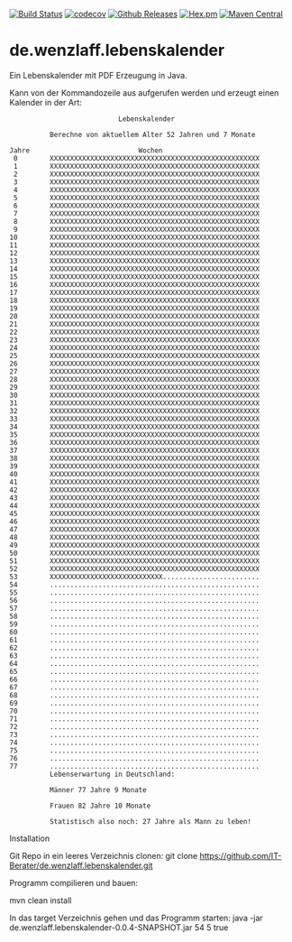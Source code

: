 [![Build Status](https://travis-ci.org/IT-Berater/de.wenzlaff.lebenskalender.svg?branch=master)](https://travis-ci.org/IT-Berater/de.wenzlaff.lebenskalender) 
[![codecov](https://codecov.io/gh/IT-Berater/de.wenzlaff.lebenskalender/branch/master/graph/badge.svg)](https://codecov.io/gh/IT-Berater/de.wenzlaff.lebenskalender) 
[![Github Releases](https://img.shields.io/github/downloads/atom/atom/latest/total.svg)](https://github.com/IT-Berater/de.wenzlaff.lebenskalender)
[![Hex.pm](https://img.shields.io/hexpm/l/plug.svg)](https://github.com/IT-Berater/de.wenzlaff.lebenskalender)
[![Maven Central](https://maven-badges.herokuapp.com/maven-central/de.wenzlaff.lebenskalender/de.wenzlaff.lebenskalender/badge.svg)](https://maven-badges.herokuapp.com/maven-central/de.wenzlaff.lebenskalender/de.wenzlaff.lebenskalender)


# de.wenzlaff.lebenskalender
Ein Lebenskalender mit PDF Erzeugung in Java.

Kann von der Kommandozeile aus aufgerufen werden und erzeugt einen Kalender in der Art:

```
                           Lebenskalender

          Berechne von aktuellem Alter 52 Jahren und 7 Monate

Jahre                           Wochen
 0        XXXXXXXXXXXXXXXXXXXXXXXXXXXXXXXXXXXXXXXXXXXXXXXXXXXX
 1        XXXXXXXXXXXXXXXXXXXXXXXXXXXXXXXXXXXXXXXXXXXXXXXXXXXX
 2        XXXXXXXXXXXXXXXXXXXXXXXXXXXXXXXXXXXXXXXXXXXXXXXXXXXX
 3        XXXXXXXXXXXXXXXXXXXXXXXXXXXXXXXXXXXXXXXXXXXXXXXXXXXX
 4        XXXXXXXXXXXXXXXXXXXXXXXXXXXXXXXXXXXXXXXXXXXXXXXXXXXX
 5        XXXXXXXXXXXXXXXXXXXXXXXXXXXXXXXXXXXXXXXXXXXXXXXXXXXX
 6        XXXXXXXXXXXXXXXXXXXXXXXXXXXXXXXXXXXXXXXXXXXXXXXXXXXX
 7        XXXXXXXXXXXXXXXXXXXXXXXXXXXXXXXXXXXXXXXXXXXXXXXXXXXX
 8        XXXXXXXXXXXXXXXXXXXXXXXXXXXXXXXXXXXXXXXXXXXXXXXXXXXX
 9        XXXXXXXXXXXXXXXXXXXXXXXXXXXXXXXXXXXXXXXXXXXXXXXXXXXX
10        XXXXXXXXXXXXXXXXXXXXXXXXXXXXXXXXXXXXXXXXXXXXXXXXXXXX
11        XXXXXXXXXXXXXXXXXXXXXXXXXXXXXXXXXXXXXXXXXXXXXXXXXXXX
12        XXXXXXXXXXXXXXXXXXXXXXXXXXXXXXXXXXXXXXXXXXXXXXXXXXXX
13        XXXXXXXXXXXXXXXXXXXXXXXXXXXXXXXXXXXXXXXXXXXXXXXXXXXX
14        XXXXXXXXXXXXXXXXXXXXXXXXXXXXXXXXXXXXXXXXXXXXXXXXXXXX
15        XXXXXXXXXXXXXXXXXXXXXXXXXXXXXXXXXXXXXXXXXXXXXXXXXXXX
16        XXXXXXXXXXXXXXXXXXXXXXXXXXXXXXXXXXXXXXXXXXXXXXXXXXXX
17        XXXXXXXXXXXXXXXXXXXXXXXXXXXXXXXXXXXXXXXXXXXXXXXXXXXX
18        XXXXXXXXXXXXXXXXXXXXXXXXXXXXXXXXXXXXXXXXXXXXXXXXXXXX
19        XXXXXXXXXXXXXXXXXXXXXXXXXXXXXXXXXXXXXXXXXXXXXXXXXXXX
20        XXXXXXXXXXXXXXXXXXXXXXXXXXXXXXXXXXXXXXXXXXXXXXXXXXXX
21        XXXXXXXXXXXXXXXXXXXXXXXXXXXXXXXXXXXXXXXXXXXXXXXXXXXX
22        XXXXXXXXXXXXXXXXXXXXXXXXXXXXXXXXXXXXXXXXXXXXXXXXXXXX
23        XXXXXXXXXXXXXXXXXXXXXXXXXXXXXXXXXXXXXXXXXXXXXXXXXXXX
24        XXXXXXXXXXXXXXXXXXXXXXXXXXXXXXXXXXXXXXXXXXXXXXXXXXXX
25        XXXXXXXXXXXXXXXXXXXXXXXXXXXXXXXXXXXXXXXXXXXXXXXXXXXX
26        XXXXXXXXXXXXXXXXXXXXXXXXXXXXXXXXXXXXXXXXXXXXXXXXXXXX
27        XXXXXXXXXXXXXXXXXXXXXXXXXXXXXXXXXXXXXXXXXXXXXXXXXXXX
28        XXXXXXXXXXXXXXXXXXXXXXXXXXXXXXXXXXXXXXXXXXXXXXXXXXXX
29        XXXXXXXXXXXXXXXXXXXXXXXXXXXXXXXXXXXXXXXXXXXXXXXXXXXX
30        XXXXXXXXXXXXXXXXXXXXXXXXXXXXXXXXXXXXXXXXXXXXXXXXXXXX
31        XXXXXXXXXXXXXXXXXXXXXXXXXXXXXXXXXXXXXXXXXXXXXXXXXXXX
32        XXXXXXXXXXXXXXXXXXXXXXXXXXXXXXXXXXXXXXXXXXXXXXXXXXXX
33        XXXXXXXXXXXXXXXXXXXXXXXXXXXXXXXXXXXXXXXXXXXXXXXXXXXX
34        XXXXXXXXXXXXXXXXXXXXXXXXXXXXXXXXXXXXXXXXXXXXXXXXXXXX
35        XXXXXXXXXXXXXXXXXXXXXXXXXXXXXXXXXXXXXXXXXXXXXXXXXXXX
36        XXXXXXXXXXXXXXXXXXXXXXXXXXXXXXXXXXXXXXXXXXXXXXXXXXXX
37        XXXXXXXXXXXXXXXXXXXXXXXXXXXXXXXXXXXXXXXXXXXXXXXXXXXX
38        XXXXXXXXXXXXXXXXXXXXXXXXXXXXXXXXXXXXXXXXXXXXXXXXXXXX
39        XXXXXXXXXXXXXXXXXXXXXXXXXXXXXXXXXXXXXXXXXXXXXXXXXXXX
40        XXXXXXXXXXXXXXXXXXXXXXXXXXXXXXXXXXXXXXXXXXXXXXXXXXXX
41        XXXXXXXXXXXXXXXXXXXXXXXXXXXXXXXXXXXXXXXXXXXXXXXXXXXX
42        XXXXXXXXXXXXXXXXXXXXXXXXXXXXXXXXXXXXXXXXXXXXXXXXXXXX
43        XXXXXXXXXXXXXXXXXXXXXXXXXXXXXXXXXXXXXXXXXXXXXXXXXXXX
44        XXXXXXXXXXXXXXXXXXXXXXXXXXXXXXXXXXXXXXXXXXXXXXXXXXXX
45        XXXXXXXXXXXXXXXXXXXXXXXXXXXXXXXXXXXXXXXXXXXXXXXXXXXX
46        XXXXXXXXXXXXXXXXXXXXXXXXXXXXXXXXXXXXXXXXXXXXXXXXXXXX
47        XXXXXXXXXXXXXXXXXXXXXXXXXXXXXXXXXXXXXXXXXXXXXXXXXXXX
48        XXXXXXXXXXXXXXXXXXXXXXXXXXXXXXXXXXXXXXXXXXXXXXXXXXXX
49        XXXXXXXXXXXXXXXXXXXXXXXXXXXXXXXXXXXXXXXXXXXXXXXXXXXX
50        XXXXXXXXXXXXXXXXXXXXXXXXXXXXXXXXXXXXXXXXXXXXXXXXXXXX
51        XXXXXXXXXXXXXXXXXXXXXXXXXXXXXXXXXXXXXXXXXXXXXXXXXXXX
52        XXXXXXXXXXXXXXXXXXXXXXXXXXXXXXXXXXXXXXXXXXXXXXXXXXXX
53        XXXXXXXXXXXXXXXXXXXXXXXXXXXX........................
54        ....................................................
55        ....................................................
56        ....................................................
57        ....................................................
58        ....................................................
59        ....................................................
60        ....................................................
61        ....................................................
62        ....................................................
63        ....................................................
64        ....................................................
65        ....................................................
66        ....................................................
67        ....................................................
68        ....................................................
69        ....................................................
70        ....................................................
71        ....................................................
72        ....................................................
73        ....................................................
74        ....................................................
75        ....................................................
76        ....................................................
77        ....................................................
          Lebenserwartung in Deutschland:

          Männer 77 Jahre 9 Monate

          Frauen 82 Jahre 10 Monate

          Statistisch also noch: 27 Jahre als Mann zu leben!

```

Installation

Git Repo in ein leeres Verzeichnis clonen:
git clone https://github.com/IT-Berater/de.wenzlaff.lebenskalender.git

Programm compilieren und bauen:

mvn clean install

In das target Verzeichnis gehen und das Programm starten:
java -jar de.wenzlaff.lebenskalender-0.0.4-SNAPSHOT.jar 54 5 true





